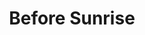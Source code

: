 ---
title: "Before Sunrise"

year: 1995

director: "Richard Linklater"

summary: "He is american, she is french. They have only one night in Vienna to... talk!"

comment: "How can this be so good and so popular as it is? Is it the kitsch, or is it actually hitting a nerve? If you like long takes, this is for you. If you like your movies dubbed in german, get the f away from this website!"

video: "https://media.giphy.com/media/v1.Y2lkPTc5MGI3NjExYTFxMmk3bjlzemVyb290aXgwNnZ4cHNzcnFpbGNpMDAzZDlsN2I2cSZlcD12MV9pbnRlcm5hbF9naWZfYnlfaWQmY3Q9Zw/9zt4tLxLtP7Es/giphy.mp4"

image: "https://media.giphy.com/media/9zt4tLxLtP7Es/giphy.gif"

imdb: "https://www.imdb.com/title/tt0112471/"

quotes:
  - "50,000 years ago, there are not even a million people on the planet. Now there's between five and six billion people on the planet, right? Now, if we all have our own individual soul, where do they all come from? Are modern souls only a fraction of the original souls? /.../ is that why we're all so specialized?"
  - "Wait! I have to say something stupid."
  - "Maybe we should meet here in five years or something."
---